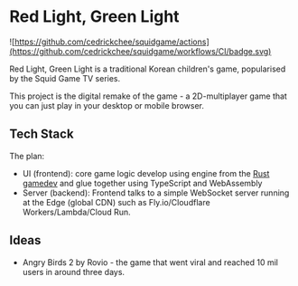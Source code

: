 # Red Light, Green Light

![https://github.com/cedrickchee/squidgame/actions](https://github.com/cedrickchee/squidgame/workflows/CI/badge.svg)

Red Light, Green Light is a traditional Korean children's game, popularised by the Squid Game TV series.

This project is the digital remake of the game - a 2D-multiplayer game that you can just play in your desktop or mobile browser.

## Tech Stack

The plan:

- UI (frontend): core game logic develop using engine from the [Rust gamedev](https://gamedev.rs/) and glue together using TypeScript and WebAssembly
- Server (backend): Frontend talks to a simple WebSocket server running at the Edge (global CDN) such as Fly.io/Cloudflare Workers/Lambda/Cloud Run.

## Ideas

- Angry Birds 2 by Rovio - the game that went viral and reached 10 mil users in around three days.
